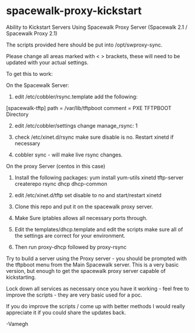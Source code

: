 spacewalk-proxy-kickstart
=========================

Ability to Kickstart Servers Using Spacewalk Proxy Server (Spacewalk 2.1 / Spacewalk Proxy 2.1)

The scripts provided here should be put into /opt/swproxy-sync.

Please change all areas marked with < > brackets, these will need to be updated with your actual settings.

To get this to work:

On the Spacewalk Server:
1. edit /etc/cobbler/rsync.template add the following:

[spacewalk-tftp]
    path    = /var/lib/tftpboot
    comment = PXE TFTPBOOT Directory

2. edit /etc/cobbler/settings change
manage_rsync: 1

3. check /etc/xinet.d/rsync make sure disable is no. Restart xinetd if necessary

4. cobbler sync - will make live rsync changes.


On the proxy Server (centos in this case)

1. Install the following packages:
yum install yum-utils xinetd tftp-server createrepo rsync dhcp dhcp-common

2. edit /etc/xinet.d/tftp set disable to no and start/restart xinetd 

3. Clone this repo and put it on the spacewalk proxy server.

4. Make Sure iptables allows all necessary ports through.

5. Edit the templates/dhcp.template and edit the scripts make sure all of the settings are correct for your environment.

6. Then run proxy-dhcp followed by proxy-rsync

Try to build a server using the Proxy server - you should be prompted with the tftpboot menu from the Main Spacewalk server.
This is a very basic version, but enough to get the spacewalk proxy server capable of kickstarting.

Lock down all services as necessary once you have it working - feel free to improve the scripts - they are very basic used for a poc.

If you do improve the scripts / come up with better methods I would really appreciate it if you could share the updates back.

-Vamegh
